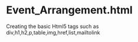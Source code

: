 # Event_Arrangement.html
Creating the basic Html5 tags such as div,h1,h2,p,table,img,href,list,mailtolink

